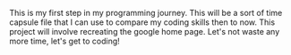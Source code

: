 This is my first step in my programming journey. This will be a sort of time capsule file that I can use to compare my coding skills then to now. This project will involve recreating the google home page. Let's not waste any more time, let's get to coding!